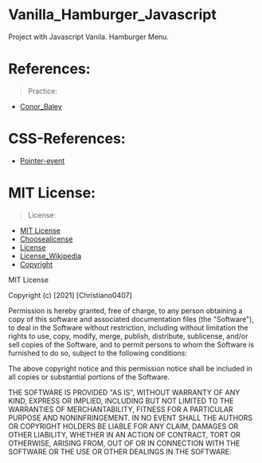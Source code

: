 # Vanilla_Hamburger_Javascript
Project with Javascript Vanila. Hamburger Menu. 

# References:
> Practice:
- [Conor_Baley](https://www.youtube.com/watch?v=cUXcVWHhsJs)

# CSS-References: 
- [Pointer-event](https://developer.mozilla.org/en-US/docs/Web/CSS/pointer-events)

# MIT License:
> License: 
- [MIT License](https://choosealicense.com/licenses/mit/)
- [Choosealicense](https://choosealicense.com/)
- [License](https://www.youtube.com/watch?v=eWtjgfzpt6Y)
- [License_Wikipedia](https://es.wikipedia.org/wiki/Licencia_de_software)
- [Copyright](https://es.wikipedia.org/wiki/Derecho_de_autor)

MIT License

Copyright (c) [2021] [Christiano0407]

Permission is hereby granted, free of charge, to any person obtaining a copy of this software and associated documentation files (the "Software"), to deal in the Software without restriction, including without limitation the rights to use, copy, modify, merge, publish, distribute, sublicense, and/or sell copies of the Software, and to permit persons to whom the Software is furnished to do so, subject to the following conditions:

The above copyright notice and this permission notice shall be included in all copies or substantial portions of the Software.

THE SOFTWARE IS PROVIDED "AS IS", WITHOUT WARRANTY OF ANY KIND, EXPRESS OR IMPLIED, INCLUDING BUT NOT LIMITED TO THE WARRANTIES OF MERCHANTABILITY, FITNESS FOR A PARTICULAR PURPOSE AND NONINFRINGEMENT. IN NO EVENT SHALL THE AUTHORS OR COPYRIGHT HOLDERS BE LIABLE FOR ANY CLAIM, DAMAGES OR OTHER LIABILITY, WHETHER IN AN ACTION OF CONTRACT, TORT OR OTHERWISE, ARISING FROM, OUT OF OR IN CONNECTION WITH THE SOFTWARE OR THE USE OR OTHER DEALINGS IN THE SOFTWARE.
